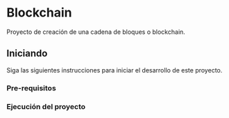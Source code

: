 # Blockchain

Proyecto de creación de una cadena de bloques o blockchain.

## Iniciando 

Siga las siguientes instrucciones para iniciar el desarrollo de este proyecto.

### Pre-requisitos



### Ejecución del proyecto